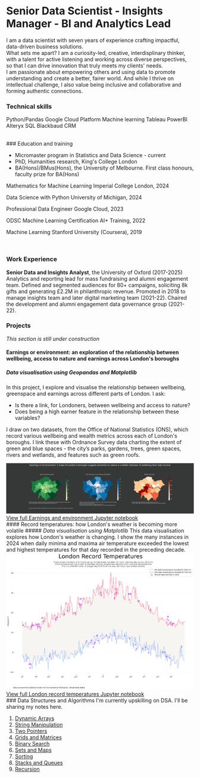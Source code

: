 # Senior Data Scientist - Insights Manager - BI and Analytics Lead
I am a data scientist with seven years of experience crafting impactful, data-driven business solutions. 
<br>What sets me apart? I am a curiosity-led, creative, interdisplinary thinker, with a talent for active listening and working across diverse perspectives, so that I can drive innovation that truly meets my clients' needs.
<br>I am passionate about empowering others and using data to promote understanding and create a better, fairer world. And while I thrive on intellectual challenge, I also value being inclusive and collaborative and forming authentic connections. 
<br>

### Technical skills

Python/Pandas
Google Cloud Platform
Machine learning
Tableau
PowerBI
Alteryx
SQL
Blackbaud CRM

<br>
### Education and training
<ul>
 <li>Micromaster program in Statistics and Data Science - current</li>
 <li>PhD, Humanities research, King's College London</li>
 <li>BA(Hons)/BMus(Hons), the University of Melbourne. First class honours, faculty prize for BA(Hons)</li>
</ul>

Mathematics for Machine Learning
Imperial College London, 2024

Data Science with Python
University of Michigan, 2024

Professional Data Engineer
Google Cloud, 2023

ODSC Machine Learning Certification
AI+ Training, 2022

Machine Learning 
Stanford University (Coursera), 2019

<br>
 
### Work Experience
<b>Senior Data and Insights Analyst</b>, the University of Oxford (2017-2025)
<br>Analytics and reporting lead for mass fundraising and alumni engagement team. Defined and segmented audiences for 80+ campaigns, soliciting 8k gifts and generating £2.2M in philanthropic revenue. Promoted in 2018 to manage insights team and later digital marketing team (2021-22). Chaired the development and alumni engagement data governance group (2021-22).
<br>


### Projects
<i>This section is still under construction</i>
#### Earnings or environment: an exploration of the relationship between wellbeing, access to nature and earnings across London's boroughs 
##### <i>Data visualisation using Geopandas and Matplotlib</i>
In this project, I explore and visualise the relationship between wellbeing, greenspace and earnings across different parts of London. I ask:

- Is there a link, for Londoners, between wellbeing and access to nature?
- Does being a high earner feature in the relationship between these variables?

I draw on two datasets, from the Office of National Statistics (ONS), which record various wellbeing and wealth metrics across each of London's boroughs. I link these with Ordnance Survey data charting the extent of green and blue spaces - the city’s parks, gardens, trees, green spaces, rivers and wetlands, and features such as green roofs.

<img src="assets/Earnings%20or%20Environment.png" alt="Three maps of London highlighting boroughs with, respectively, the highest concentration of green and blue spaces, the median score out of ten given in response to the survey question, 'To what extent do you feel the things you do in your life are worthwhile?', and average weekly earnings.">
<a href="https://github.com/huwhallam/portfolio/blob/main/assets/Earnings%20or%20environment.ipynb">View full Earnings and environment Jupyter notebook</a>
<br>
#### Record temperatures: how London's weather is becoming more volatile
##### <i>Data visualisation using Matplotlib</i>
This data visualisation explores how London's weather is changing. I show the many instances in 2024 when daily minima and maxima air temperature exceeded the lowest and highest temperatures for that day recorded in the preceding decade. 

<img src="assets/London%20record%20air%20temperatures.png" alt="A chart showing the minima and maxima air temperature in London for each calendar day as recorded across 2014-2023, as well as the 84 maxima and minima recorded in 2024 that exceed those previously recorded.">
<a href="https://github.com/huwhallam/portfolio/blob/main/assets/London%20record%20temperatures.ipynb">View full London record temperatures Jupyter notebook</a>
<br>
### Data Structures and Algorithms
I'm currently upskilling on DSA. I'll be sharing my notes here.
<ol>
 <li><a href="https://github.com/huwhallam/portfolio/blob/main/dsa/Dynamic%20Arrays.ipynb">Dynamic Arrays</a> </li>
 <li><a href="https://github.com/huwhallam/portfolio/blob/main/dsa/String%20Manipulation.ipynb">String Manipulation</a> </li>
 <li><a href="https://github.com/huwhallam/portfolio/blob/main/dsa/Two%20Pointers.ipynb">Two Pointers</a> </li>
 <li><a href="https://github.com/huwhallam/portfolio/blob/main/dsa/Grids%20and%20Matrices.ipynb">Grids and Matrices</a> </li>
 <li><a href="https://github.com/huwhallam/portfolio/blob/main/dsa/Binary%20Search.ipynb">Binary Search</a> </li>
 <li><a href="https://github.com/huwhallam/portfolio/blob/main/dsa/Sets%20and%20Maps.ipynb">Sets and Maps</a> </li>
 <li><a href="https://github.com/huwhallam/portfolio/blob/main/dsa/Sorting.ipynb">Sorting</a> </li>
 <li><a href="https://github.com/huwhallam/portfolio/blob/main/dsa/Stacks%20and%20queues.ipynb">Stacks and Queues</a> </li>
 <li><a href="https://github.com/huwhallam/portfolio/blob/main/dsa/Recursion.ipynb">Recursion</a> </li>
</ol>
